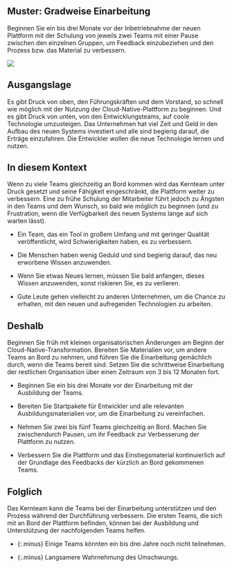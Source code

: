 ## Muster: Gradweise Einarbeitung     

Beginnen Sie ein bis drei Monate vor der Inbetriebnahme der neuen Plattform mit der Schulung von jeweils zwei Teams mit einer Pause zwischen den einzelnen Gruppen, um Feedback einzubeziehen und den Prozess bzw. das Material zu verbessern. 

![](../_images/5e15a9b1d6f7916e20a68110_30.%20gradual%20onboarding.png) 

## Ausgangslage

Es gibt Druck von oben, den Führungskräften und dem Vorstand, so schnell wie möglich mit der Nutzung der Cloud-Native-Plattform zu beginnen. Und es gibt Druck von unten, von den Entwicklungsteams, auf coole Technologie umzusteigen. Das Unternehmen hat viel Zeit und Geld in den Aufbau des neuen Systems investiert und alle sind begierig darauf, die Erträge einzufahren. Die Entwickler wollen die neue Technologie lernen und nutzen. 

## In diesem Kontext 

Wenn zu viele Teams gleichzeitig an Bord kommen wird das Kernteam unter Druck gesetzt und seine Fähigkeit eingeschränkt, die Plattform weiter zu verbessern. Eine zu frühe Schulung der Mitarbeiter führt jedoch zu Ängsten in den Teams und dem Wunsch, so bald wie möglich zu beginnen (und zu Frustration, wenn die Verfügbarkeit des neuen Systems lange auf sich warten lässt). 

* Ein Team, das ein Tool in großem Umfang und mit geringer Qualität veröffentlicht, wird Schwierigkeiten haben, es zu verbessern. 

* Die Menschen haben wenig Geduld und sind begierig darauf, das neu erworbene Wissen anzuwenden. 

* Wenn Sie etwas Neues lernen, müssen Sie bald anfangen, dieses Wissen anzuwenden, sonst riskieren Sie, es zu verlieren. 

* Gute Leute gehen vielleicht zu anderen Unternehmen, um die Chance zu erhalten, mit den neuen und aufregenden Technologien zu arbeiten. 

## Deshalb 

Beginnen Sie früh mit kleinen organisatorischen Änderungen am Beginn der Cloud-Native-Transformation.
Bereiten Sie Materialien vor, um andere Teams an Bord zu nehmen, und führen Sie die Einarbeitung gemächlich durch, wenn die Teams bereit sind.
Setzen Sie die schrittweise Einarbeitung der restlichen Organisation über einen Zeitraum von 3 bis 12 Monaten fort. 

* Beginnen Sie ein bis drei Monate vor der Einarbeitung mit der Ausbildung der Teams. 

* Bereiten Sie Startpakete für Entwickler und alle relevanten Ausbildungsmaterialien vor, um die Einarbeitung zu vereinfachen. 

* Nehmen Sie zwei bis fünf Teams gleichzeitig an Bord. Machen Sie zwischendurch Pausen, um ihr Feedback zur Verbesserung der Plattform zu nutzen. 

* Verbessern Sie die Plattform und das Einstiegsmaterial kontinuierlich auf der Grundlage des Feedbacks der kürzlich an Bord gekommenen Teams. 

## Folglich 

Das Kernteam kann die Teams bei der Einarbeitung unterstützen und den Prozess während der Durchführung verbessern.
Die ersten Teams, die sich mit an Bord der Plattform befinden, können bei der Ausbildung und Unterstützung der nachfolgenden Teams helfen. 

- {:.minus} Einige Teams könnten ein bis drei Jahre noch nicht teilnehmen. 

- {:.minus} Langsamere Wahrnehmung des Umschwungs. 

